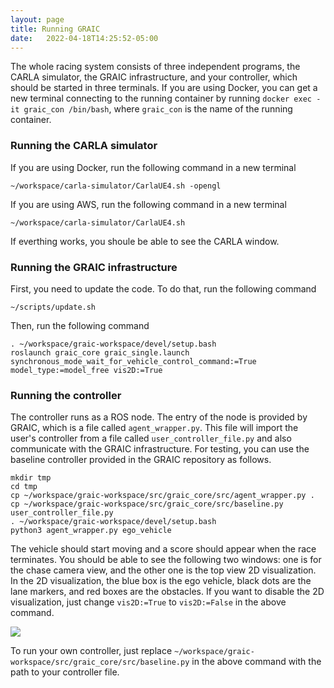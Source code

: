 ```yaml
---
layout: page
title: Running GRAIC
date:   2022-04-18T14:25:52-05:00
---
```


The whole racing system consists of three independent programs, the CARLA simulator, the GRAIC infrastructure, and your controller, which should be started in three terminals. If you are using Docker, you can get a new terminal connecting to the running container by running `docker exec -it graic_con /bin/bash`, where `graic_con` is the name of the running container.

### Running the CARLA simulator
If you are using Docker, run the following command in a new terminal
```
~/workspace/carla-simulator/CarlaUE4.sh -opengl
```

If you are using AWS, run the following command in a new terminal
```
~/workspace/carla-simulator/CarlaUE4.sh
```

If everthing works, you shoule be able to see the CARLA window.

### Running the GRAIC infrastructure
First, you need to update the code. To do that, run the following command
```
~/scripts/update.sh
```

Then, run the following command
```
. ~/workspace/graic-workspace/devel/setup.bash
roslaunch graic_core graic_single.launch synchronous_mode_wait_for_vehicle_control_command:=True model_type:=model_free vis2D:=True
```

### Running the controller
The controller runs as a ROS node. The entry of the node is provided by GRAIC, which is a file called `agent_wrapper.py`. This file will import the user's controller from a file called `user_controller_file.py` and also communicate with the GRAIC infrastructure. For testing, you can use the baseline controller provided in the GRAIC repository as follows.
```
mkdir tmp
cd tmp
cp ~/workspace/graic-workspace/src/graic_core/src/agent_wrapper.py .
cp ~/workspace/graic-workspace/src/graic_core/src/baseline.py user_controller_file.py
. ~/workspace/graic-workspace/devel/setup.bash
python3 agent_wrapper.py ego_vehicle
```
The vehicle should start moving and a score should appear when the race terminates. You should be able to see the following two windows: one is for the chase camera view, and the other one is the top view 2D visualization. In the 2D visualization, the blue box is the ego vehicle, black dots are the lane markers, and red boxes are the obstacles. If you want to disable the 2D visualization, just change ```vis2D:=True``` to ```vis2D:=False``` in the above command.

<img src="/Race/assets/graic_vis.png">

To run your own controller, just replace `~/workspace/graic-workspace/src/graic_core/src/baseline.py` in the above command with the path to your controller file.
